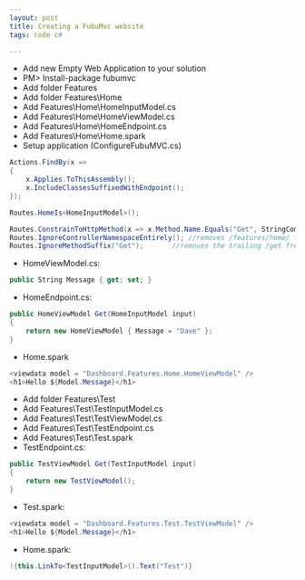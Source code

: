 ```yaml
---
layout: post
title: Creating a FubuMvc website
tags: code c#

---
```


* Add new Empty Web Application to your solution
* PM> Install-package fubumvc
* Add folder Features
* Add folder Features\Home
* Add Features\Home\HomeInputModel.cs
* Add Features\Home\HomeViewModel.cs
* Add Features\Home\HomeEndpoint.cs
* Add Features\Home\Home.spark
* Setup application (ConfigureFubuMVC.cs)
```csharp
Actions.FindBy(x =>
{
	x.Applies.ToThisAssembly();
	x.IncludeClassesSuffixedWithEndpoint();
});

Routes.HomeIs<HomeInputModel>();

Routes.ConstrainToHttpMethod(x => x.Method.Name.Equals("Get", StringComparison.OrdinalIgnoreCase), "GET");
Routes.IgnoreControllerNamespaceEntirely();	//removes /features/home/ from the start of urls
Routes.IgnoreMethodSuffix("Get");		//removes the trailing /get from our urls
```

*  HomeViewModel.cs:
```csharp
public String Message { get; set; }
```

* HomeEndpoint.cs:
```csharp
public HomeViewModel Get(HomeInputModel input)
{
	return new HomeViewModel { Message = "Dave" };
}
```

* Home.spark
```csharp
<viewdata model = "Dashboard.Features.Home.HomeViewModel" />
<h1>Hello ${Model.Message}</h1>
```

* Add folder Features\Test
* Add Features\Test\TestInputModel.cs
* Add Features\Test\TestViewModel.cs
* Add Features\Test\TestEndpoint.cs
* Add Features\Test\Test.spark
* TestEndpoint.cs:
```csharp
public TestViewModel Get(TestInputModel input)
{
	return new TestViewModel();
}
```

* Test.spark:
```csharp
<viewdata model = "Dashboard.Features.Test.TestViewModel" />
<h1>Hello ${Model.Message}</h1>
```

* Home.spark:
```csharp
!{this.LinkTo<TestInputModel>().Text("Test")}
```
